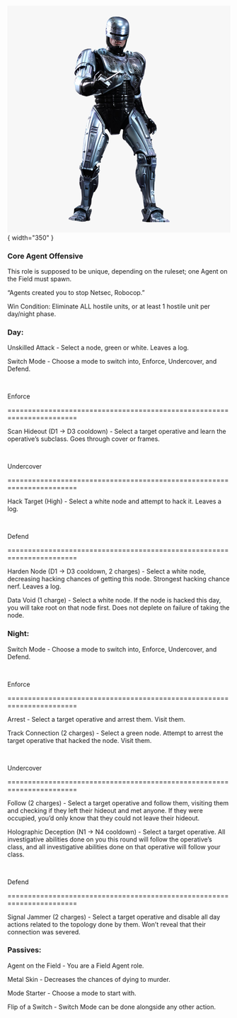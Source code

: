 ![robocop.png](Images/robocop.png){ width="350" }

### **Core Agent Offensive**

This role is supposed to be unique, depending on the ruleset; one Agent on the Field must spawn.

“Agents created you to stop Netsec, Robocop.”

Win Condition: Eliminate ALL hostile units, or at least 1 hostile unit per day/night phase.

### **Day:**

Unskilled Attack - Select a node, green or white. Leaves a log.

Switch Mode - Choose a mode to switch into, Enforce, Undercover, and Defend.

<br>

Enforce

=======================================================================

Scan Hideout (D1 -> D3 cooldown) - Select a target operative and learn the operative’s subclass. Goes through cover or frames.

<br>

Undercover

=======================================================================

Hack Target (High) - Select a white node and attempt to hack it. Leaves a log.

<br>

Defend

=======================================================================

Harden Node (D1 -> D3 cooldown, 2 charges) - Select a white node, decreasing hacking chances of getting this node. Strongest hacking chance nerf. Leaves a log.

Data Void (1 charge) - Select a white node. If the node is hacked this day, you will take root on that node first. Does not deplete on failure of taking the node.

### **Night:**

Switch Mode - Choose a mode to switch into, Enforce, Undercover, and Defend.

<br>

Enforce

=======================================================================

Arrest - Select a target operative and arrest them. Visit them.

Track Connection (2 charges) - Select a green node. Attempt to arrest the target operative that hacked the node. Visit them.

<br>

Undercover

=======================================================================

Follow (2 charges) - Select a target operative and follow them, visiting them and checking if they left their hideout and met anyone. If they were occupied, you’d only know that they could not leave their hideout.

Holographic Deception (N1 -> N4 cooldown) - Select a target operative. All investigative abilities done on you this round will follow the operative’s class, and all investigative abilities done on that operative will follow your class.

<br>

Defend

=======================================================================

Signal Jammer (2 charges) - Select a target operative and disable all day actions related to the topology done by them. Won’t reveal that their connection was severed.

### **Passives:**

Agent on the Field - You are a Field Agent role.

Metal Skin - Decreases the chances of dying to murder.

Mode Starter - Choose a mode to start with.

Flip of a Switch - Switch Mode can be done alongside any other action.